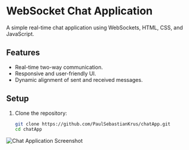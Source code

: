 # WebSocket Chat Application

A simple real-time chat application using WebSockets, HTML, CSS, and JavaScript.

## Features
- Real-time two-way communication.
- Responsive and user-friendly UI.
- Dynamic alignment of sent and received messages.

## Setup
1. Clone the repository:
   ```bash
   git clone https://github.com/PaulSebastianKrus/chatApp.git
   cd chatApp
![Chat Application Screenshot](images/chat_screenshot.png)
